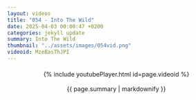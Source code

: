 ```yaml
---
layout: videos
title: "054 - Into The Wild"
date: 2025-04-03 00:00:47 +0200
categories: jekyll update
summary: Into The Wild
thumbnail: "../assets/images/054vid.png"
videoid: MzeBasThJPI
---
```


<div style="text-align: center; margin-top: 20px;">
  {% include youtubePlayer.html id=page.videoid %}
  <p style="margin-top: 15px; font-size: 1.2em; color: #333;">
    <p>{{ page.summary | markdownify }}</p>
  </p>
</div>

